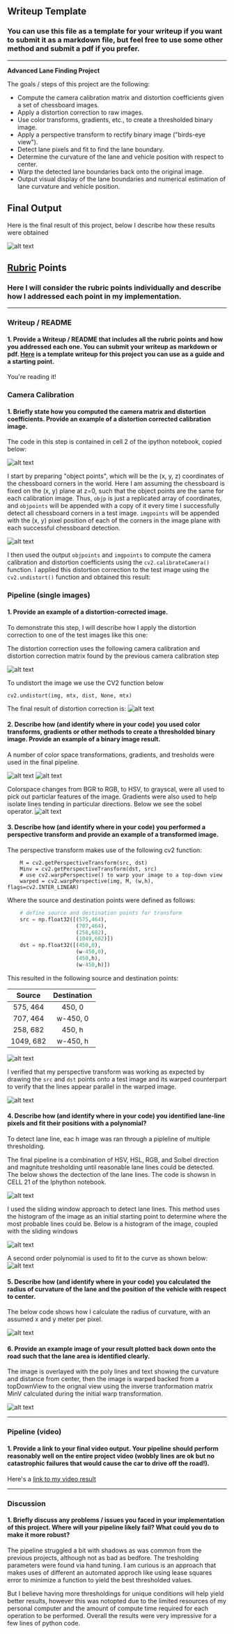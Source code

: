 ## Writeup Template

### You can use this file as a template for your writeup if you want to submit it as a markdown file, but feel free to use some other method and submit a pdf if you prefer.

---

**Advanced Lane Finding Project**

The goals / steps of this project are the following:

* Compute the camera calibration matrix and distortion coefficients given a set of chessboard images.
* Apply a distortion correction to raw images.
* Use color transforms, gradients, etc., to create a thresholded binary image.
* Apply a perspective transform to rectify binary image ("birds-eye view").
* Detect lane pixels and fit to find the lane boundary.
* Determine the curvature of the lane and vehicle position with respect to center.
* Warp the detected lane boundaries back onto the original image.
* Output visual display of the lane boundaries and numerical estimation of lane curvature and vehicle position.


## Final Output

Here is the final result of this project, below I describe how these results were obtained

![alt text](writeup_images/ezgif.com-video-to-gif.gif)

[//]: # (Image References)

[imageA]: ./writeup_images/1.PNG "Code"
[imageB]: ./writeup_images/2.PNG "Code"
[image2B]: ./writeup_images/2B.PNG "Code"
[imageC]: ./writeup_images/3.PNG "Code"
[imageD]: ./writeup_images/4.PNG "Code"
[imageE]: ./writeup_images/5.PNG "Code"
[imageF]: ./writeup_images/6.PNG "Code"
[imageG]: ./writeup_images/7.PNG "Code"
[imageH]: ./writeup_images/8.PNG "Code"
[imageI]: ./writeup_images/9.PNG "Code"
[imageJ]: ./writeup_images/10.PNG "Code"
[imageK]: ./writeup_images/11.PNG "Code"
[imageL]: ./writeup_images/12.PNG "Code"
[imageM]: ./writeup_images/13.PNG "Code"
[imageN]: ./writeup_images/14.PNG "Code"
[image1]: ./examples/undistort_output.png "Undistorted"
[image2]: ./test_images/test1.jpg "Road Transformed"
[image3]: ./examples/binary_combo_example.jpg "Binary Example"
[image4]: ./examples/warped_straight_lines.jpg "Warp Example"
[image5]: ./examples/color_fit_lines.jpg "Fit Visual"
[image6]: ./examples/example_output.jpg "Output"
[video1]: ./project_video.mp4 "Video"

## [Rubric](https://review.udacity.com/#!/rubrics/571/view) Points

### Here I will consider the rubric points individually and describe how I addressed each point in my implementation.  

---

### Writeup / README

#### 1. Provide a Writeup / README that includes all the rubric points and how you addressed each one.  You can submit your writeup as markdown or pdf.  [Here](https://github.com/udacity/CarND-Advanced-Lane-Lines/blob/master/writeup_template.md) is a template writeup for this project you can use as a guide and a starting point.  

You're reading it!

### Camera Calibration

#### 1. Briefly state how you computed the camera matrix and distortion coefficients. Provide an example of a distortion corrected calibration image.

The code in this step is contained in cell 2 of the ipython notebook, copied below:

![alt text][imageA]

I start by preparing "object points", which will be the (x, y, z) coordinates of the chessboard corners in the world. Here I am assuming the chessboard is fixed on the (x, y) plane at z=0, such that the object points are the same for each calibration image.  Thus, `objp` is just a replicated array of coordinates, and `objpoints` will be appended with a copy of it every time I successfully detect all chessboard corners in a test image.  `imgpoints` will be appended with the (x, y) pixel position of each of the corners in the image plane with each successful chessboard detection.  

![alt text][imageB]

I then used the output `objpoints` and `imgpoints` to compute the camera calibration and distortion coefficients using the `cv2.calibrateCamera()` function.  I applied this distortion correction to the test image using the `cv2.undistort()` function and obtained this result: 



### Pipeline (single images)

#### 1. Provide an example of a distortion-corrected image.

To demonstrate this step, I will describe how I apply the distortion correction to one of the test images like this one:

The distortion correction uses the following camera calibration and distortion correction matrix found by the previous camera calibration step

![alt text][image2B]

To undistort the image we use the CV2 function below

```
cv2.undistort(img, mtx, dist, None, mtx)
```


The final result of distortion correction is: 
![alt text][imageC]

#### 2. Describe how (and identify where in your code) you used color transforms, gradients or other methods to create a thresholded binary image.  Provide an example of a binary image result.

A number of color space transformations, gradients, and tresholds were used in the final pipeline. 

![alt text][imageD]
![alt text][imageE]


Colorspace changes from BGR to RGB, to HSV, to grayscal, were all used to pick out particlar features of the image.
Gradients were also used to help isolate lines tending in particular directions. Below we see the sobel operator. 
![alt text][imageF]

#### 3. Describe how (and identify where in your code) you performed a perspective transform and provide an example of a transformed image.

The perspective transform makes use of the following cv2 function:

```
    M = cv2.getPerspectiveTransform(src, dst)
    Minv = cv2.getPerspectiveTransform(dst, src)
    # use cv2.warpPerspective() to warp your image to a top-down view
    warped = cv2.warpPerspective(img, M, (w,h), flags=cv2.INTER_LINEAR)
```

Where the source and destination points were defined as follows:

```python
    # define source and destination points for transform
    src = np.float32([(575,464),
                      (707,464), 
                      (258,682), 
                      (1049,682)])
    dst = np.float32([(450,0),
                      (w-450,0),
                      (450,h),
                      (w-450,h)])
```

This resulted in the following source and destination points:

| Source        | Destination   | 
|:-------------:|:-------------:| 
| 575, 464      | 450, 0        | 
| 707, 464      | w-450, 0      |
| 258, 682     | 450, h      |
| 1049, 682      | w-450, h        |

![alt text][imageG]

I verified that my perspective transform was working as expected by drawing the `src` and `dst` points onto a test image and its warped counterpart to verify that the lines appear parallel in the warped image.

![alt text][imageH]

#### 4. Describe how (and identify where in your code) you identified lane-line pixels and fit their positions with a polynomial?
To detect lane line, eac h image was ran through a pipleline of multiple thresholding. 

The final pipeline is a combination of HSV, HSL, RGB, and Solbel direction and magnitute tresholding until reasonable lane
lines could be detected. The below shows the dectection of the lane lines. The code is showsn in CELL 21 of the Iphython notebook. 

![alt text][imageI]

I used the sliding window approach to detect lane lines. This method uses the histogram of the image as an initial 
starting point to determine where the most probable lines could be. Below is a histogram of the image, coupled with the 
sliding windows

![alt text][imageJ]

A second order polynomial is used to fit to the curve as shown below:
![alt text][imageK]


#### 5. Describe how (and identify where in your code) you calculated the radius of curvature of the lane and the position of the vehicle with respect to center.

The below code shows how I calculate the radius of curvature, with an assumed x and y meter per pixel. 

![alt text][imageL]



#### 6. Provide an example image of your result plotted back down onto the road such that the lane area is identified clearly.

The image is overlayed with the poly lines and text showing the curvature and distance from center, then the image is 
warped backed from a topDownView to the orignal view using the inverse tranformation matrix MinV calculated
during the initial warp transformation. 

![alt text][imageM]

---

### Pipeline (video)

#### 1. Provide a link to your final video output.  Your pipeline should perform reasonably well on the entire project video (wobbly lines are ok but no catastrophic failures that would cause the car to drive off the road!).

Here's a [link to my video result](./project_video.mp4)

---

### Discussion

#### 1. Briefly discuss any problems / issues you faced in your implementation of this project.  Where will your pipeline likely fail?  What could you do to make it more robust?

The pipeline struggled a bit with shadows as was common from the previous projects, although not as bad as bedfore. 
The tresholding parameters were found via hand tuning. I am curious is an approach that makes uses of different an
automated approch like using lease squares error to minimize a function to yield the best thresholded values. 

But I believe having more thresholdings for unique conditions will help yield better results, however this was 
notopted due to the limited resources of my personal computer and the amount of compute time required for each operation 
to be performed. Overall the results were very impressive for a few lines of python code. 
